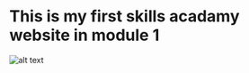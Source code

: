 # This is my first skills acadamy website in module 1
![alt text](https://github.com/AndrewHuyhua/module-1-/blob/main/Screen%20Shot%202022-02-14%20at%204.36.59%20PM.png?raw=true)
